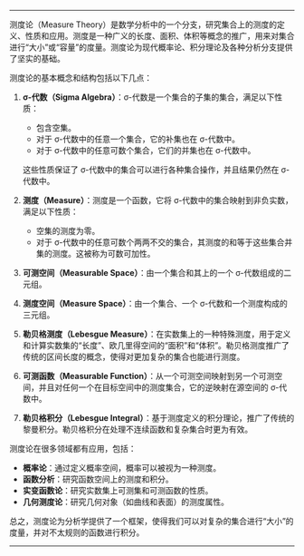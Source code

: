 
---

测度论（Measure Theory）是数学分析中的一个分支，研究集合上的测度的定义、性质和应用。测度是一种广义的长度、面积、体积等概念的推广，用来对集合进行“大小”或“容量”的度量。测度论为现代概率论、积分理论及各种分析分支提供了坚实的基础。

测度论的基本概念和结构包括以下几点：

1. **σ-代数（Sigma Algebra）**：σ-代数是一个集合的子集的集合，满足以下性质：
   - 包含空集。
   - 对于 σ-代数中的任意一个集合，它的补集也在 σ-代数中。
   - 对于 σ-代数中的任意可数个集合，它们的并集也在 σ-代数中。
   
   这些性质保证了 σ-代数中的集合可以进行各种集合操作，并且结果仍然在 σ-代数中。

2. **测度（Measure）**：测度是一个函数，它将 σ-代数中的集合映射到非负实数，满足以下性质：
   - 空集的测度为零。
   - 对于 σ-代数中的任意可数个两两不交的集合，其测度的和等于这些集合并集的测度。这被称为可数可加性。

3. **可测空间（Measurable Space）**：由一个集合和其上的一个 σ-代数组成的二元组。

4. **测度空间（Measure Space）**：由一个集合、一个 σ-代数和一个测度构成的三元组。

5. **勒贝格测度（Lebesgue Measure）**：在实数集上的一种特殊测度，用于定义和计算实数集的“长度”、欧几里得空间的“面积”和“体积”。勒贝格测度推广了传统的区间长度的概念，使得对更加复杂的集合也能进行测度。

6. **可测函数（Measurable Function）**：从一个可测空间映射到另一个可测空间，并且对任何一个在目标空间中的测度集合，它的逆映射在源空间的 σ-代数中。

7. **勒贝格积分（Lebesgue Integral）**：基于测度定义的积分理论，推广了传统的黎曼积分。勒贝格积分在处理不连续函数和复杂集合时更为有效。

测度论在很多领域都有应用，包括：

- **概率论**：通过定义概率空间，概率可以被视为一种测度。
- **函数分析**：研究函数空间上的测度和积分。
- **实变函数论**：研究实数集上可测集和可测函数的性质。
- **几何测度论**：研究几何对象（如曲线和表面）的测度属性。

总之，测度论为分析学提供了一个框架，使得我们可以对复杂的集合进行“大小”的度量，并对不太规则的函数进行积分。

---




